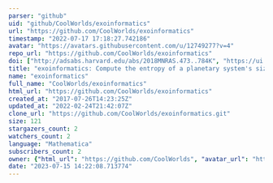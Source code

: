 ```yaml
---
parser: "github"
uid: "github/CoolWorlds/exoinformatics"
url: "https://github.com/CoolWorlds/exoinformatics"
timestamp: "2022-07-17 17:18:27.742186"
avatar: "https://avatars.githubusercontent.com/u/12749277?v=4"
repo_url: "https://github.com/CoolWorlds/exoinformatics"
doi: ["http://adsabs.harvard.edu/abs/2018MNRAS.473..784K", "https://ui.adsabs.harvard.edu/abs/2018ascl.soft06020K/abstract"]
title: "exoinformatics: Compute the entropy of a planetary system's size-ordering"
name: "exoinformatics"
full_name: "CoolWorlds/exoinformatics"
html_url: "https://github.com/CoolWorlds/exoinformatics"
created_at: "2017-07-26T14:23:25Z"
updated_at: "2022-02-24T21:42:07Z"
clone_url: "https://github.com/CoolWorlds/exoinformatics.git"
size: 121
stargazers_count: 2
watchers_count: 2
language: "Mathematica"
subscribers_count: 2
owner: {"html_url": "https://github.com/CoolWorlds", "avatar_url": "https://avatars.githubusercontent.com/u/12749277?v=4", "login": "CoolWorlds", "type": "Organization"}
date: "2023-07-15 14:22:08.713774"
---
```

